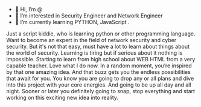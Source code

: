 - 👋 Hi, I’m @
- 👀 I’m interested in Security Engineer and Network Engineer
- 🌱 I’m currently learning PYTHON, JavaScript .

Just a script kiddie, who is learning python or other programming language. Want to become an expert in the field of network security and cyber security. But it's not that easy, must have a lot to learn about things about the world of security. Learning is tiring but if serious about it nothing is impossible. Starting to learn from high school about WEB HTML from a very capable teacher. Love what I do now.
In a random moment, you’re inspired by that one amazing idea. And that buzz gets you the endless possibilities that await for you. You know you are going to drop any or all plans and dive into this project with your core energies. And going to be up all day and all night. Sooner or later you definitely going to snap, stop everything and start working on this exciting new idea into reality.
